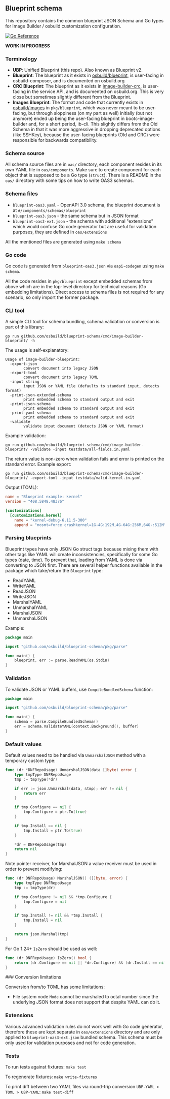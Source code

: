 ## Blueprint schema

This repository contains the common blueprint JSON Schema and Go types for Image Builder / osbuild customization configuration.

[![Go Reference](https://pkg.go.dev/badge/github.com/osbuild/blueprint-schema.svg)](https://pkg.go.dev/github.com/osbuild/blueprint-schema)

**WORK IN PROGRESS**

### Terminology

* **UBP**: Unified Blueprint (this repo). Also known as Blueprint v2.
* **Blueprint**: The blueprint as it exists in [osbuild/blueprint](https://github.com/osbuild/blueprint), is user-facing in osbuild-composer, and is documented on osbuild.org
* **CRC Blueprint**: The blueprint as it exists in [image-builder-crc](https://github.com/osbuild/image-builder-crc), is user-facing in the service API, and is documented on osbuild.org.  This is very close but sometimes slightly different from the Blueprint.
* **Images Blueprint**: The format and code that currently exists in [osbuild/images](https://github.com/osbuild/images) in `pkg/blueprint`, which was never meant to be user-facing, but through sloppiness (on my part as well) initially (but not anymore) ended up being the user-facing blueprint in bootc-image-builder and, for a short period, ib-cli.  This slightly differs from the Old Schema in that it was more aggressive in dropping deprecated options (like SSHKey), because the user-facing blueprints (Old and CRC) were responsible for backwards compatibility.

### Schema source

All schema source files are in `oas/` directory, each component resides in its own YAML file in `oas/components`. Make sure to create component for each object that is supposed to be a Go type (`struct`). There is a README in the `oas/` directory with some tips on how to write OAS3 schemas.

### Schema files

* `blueprint-oas3.yaml` - OpenAPI 3.0 schema, the blueprint document is at `#/components/schemas/blueprint`
* `blueprint-oas3.json` - the same schema but in JSON format
* `blueprint-oas3-ext.json` - the schema with additional "extensions" which would confuse Go code generator but are useful for validation purposes, they are defined in `oas/extensions`

All the mentioned files are generated using `make schema`

### Go code

Go code is generated from `blueprint-oas3.json` via `oapi-codegen` using `make schema`.

All the code resides in `pkg/blueprint` except embedded schemas from above which are in the top-level directory for technical reasons (Go embedding limitations). Direct access to schema files is not required for any scenario, so only import the former package.

### CLI tool

A simple CLI tool for schema bundling, schema validation or conversion is part of this library:

```
go run github.com/osbuild/blueprint-schema/cmd/image-builder-blueprint/ -h
```

The usage is self-explanatory:

```
Usage of image-builder-blueprint:
  -export-json
        convert document into legacy JSON
  -export-toml
        convert document into legacy TOML
  -input string
        input JSON or YAML file (defaults to standard input, detects format)
  -print-json-extended-schema
        print embedded schema to standard output and exit
  -print-json-schema
        print embedded schema to standard output and exit
  -print-yaml-schema
        print embedded schema to standard output and exit
  -validate
        validate input document (detects JSON or YAML format)
```

Example validation:

```
go run github.com/osbuild/blueprint-schema/cmd/image-builder-blueprint/ -validate -input testdata/all-fields.in.yaml
```

The return value is non-zero when validation fails and error is printed on the standard error. Example export:

```
go run github.com/osbuild/blueprint-schema/cmd/image-builder-blueprint/ -export-toml -input testdata/valid-kernel.in.yaml 
```

Output (TOML):

```toml
name = "Blueprint example: kernel"
version = "408.5848.48376"

[customizations]
  [customizations.kernel]
    name = "kernel-debug-6.11.5-300"
    append = "nosmt=force crashkernel=1G-4G:192M,4G-64G:256M,64G-:512M"
```

### Parsing blueprints

Blueprint types have only JSON Go struct tags because mixing them with other tags like YAML will create inconsistencies, specifically for some Go types (date, time). To prevent that, loading from YAML is done via converting to JSON first. There are several helper functions available in the package which take/return the `Blueprint` type:

* ReadYAML
* WriteYAML
* ReadJSON
* WriteJSON
* MarshalYAML
* UnmarshalYAML
* MarshalJSON
* UnmarshalJSON

Example:

```go
package main

import "github.com/osbuild/blueprint-schema/pkg/parse"

func main() {
    blueprint, err := parse.ReadYAML(os.Stdin)
}
```

### Validation

To validate JSON or YAML buffers, use `CompileBundledSchema` function:

```go
package main

import "github.com/osbuild/blueprint-schema/pkg/parse"

func main() {
    schema = parse.CompileBundledSchema()
    err = schema.ValidateYAML(context.Background(), buffer)
}
```

### Default values

Default values need to be handled via `UnmarshalJSON` method with a temporary custom type:

```go
func (dr *DNFRepoUsage) UnmarshalJSON(data []byte) error {
	type tmpType DNFRepoUsage
	tmp := tmpType(*dr)

	if err := json.Unmarshal(data, &tmp); err != nil {
		return err
	}

	if tmp.Configure == nil {
		tmp.Configure = ptr.To(true)
	}

	if tmp.Install == nil {
		tmp.Install = ptr.To(true)
	}

	*dr = DNFRepoUsage(tmp)
	return nil
}
```

Note pointer receiver, for MarshalJSON a value receiver must be used in order to prevent modifying:

```go
func (dr DNFRepoUsage) MarshalJSON() ([]byte, error) {
	type tmpType DNFRepoUsage
	tmp := tmpType(dr)

	if tmp.Configure != nil && *tmp.Configure {
		tmp.Configure = nil
	}

	if tmp.Install != nil && *tmp.Install {
		tmp.Install = nil
	}

	return json.Marshal(tmp)
}
```

For Go 1.24+ `IsZero` should be used as well:

```go
func (dr DNFRepoUsage) IsZero() bool {
	return (dr.Configure == nil || *dr.Configure) && (dr.Install == nil || *dr.Install)
}
```

### Conversion limitations

Conversion from/to TOML has some limitations:

* File system node `Mode` cannot be marshaled to octal number since the underlying JSON format does not support that despite YAML can do it.

### Extensions

Various advanced validation rules do not work well with Go code generator, therefore these are kept separate in `oas/extensions` directory and are only applied to `blueprint-oas3-ext.json` bundled schema. This schema must be only used for validation purposes and not for code generation.

### Tests

To run tests against fixtures: `make test`

To regenerate fixtures: `make write-fixtures`

To print diff between two YAML files via round-trip conversion `UBP-YAML > TOML > UBP-YAML`: `make test-diff`
